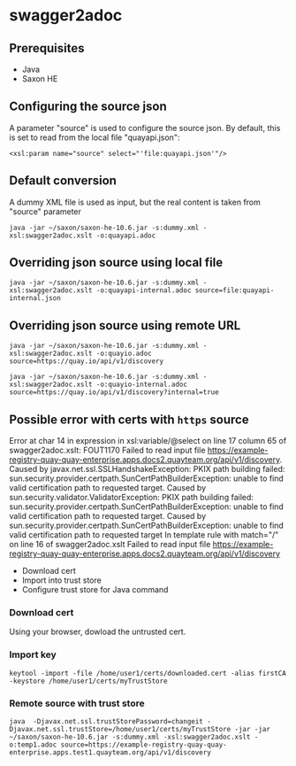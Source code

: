 # swagger2adoc

## Prerequisites

- Java
- Saxon HE

## Configuring the source json

A parameter "source" is used to configure the source json. By default, this is set to read from the local file "quayapi.json":

```
<xsl:param name="source" select="'file:quayapi.json'"/>
```


## Default conversion


A dummy XML file is used as input, but the real content is taken from "source" parameter


```
java -jar ~/saxon/saxon-he-10.6.jar -s:dummy.xml -xsl:swagger2adoc.xslt -o:quayapi.adoc
```


## Overriding json source using local file


```
java -jar ~/saxon/saxon-he-10.6.jar -s:dummy.xml -xsl:swagger2adoc.xslt -o:quayapi-internal.adoc source=file:quayapi-internal.json
```


## Overriding json source using remote URL

```
java -jar ~/saxon/saxon-he-10.6.jar -s:dummy.xml -xsl:swagger2adoc.xslt -o:quayio.adoc source=https://quay.io/api/v1/discovery

```

```
java -jar ~/saxon/saxon-he-10.6.jar -s:dummy.xml -xsl:swagger2adoc.xslt -o:quayio-internal.adoc source=https://quay.io/api/v1/discovery?internal=true
```



## Possible error with certs with `https` source

Error at char 14 in expression in xsl:variable/@select on line 17 column 65 of swagger2adoc.xslt:
  FOUT1170  Failed to read input file
  https://example-registry-quay-quay-enterprise.apps.docs2.quayteam.org/api/v1/discovery.
  Caused by javax.net.ssl.SSLHandshakeException: PKIX path building failed:
  sun.security.provider.certpath.SunCertPathBuilderException: unable to find valid
  certification path to requested target. Caused by
  sun.security.validator.ValidatorException: PKIX path building failed:
  sun.security.provider.certpath.SunCertPathBuilderException: unable to find valid
  certification path to requested target. Caused by
  sun.security.provider.certpath.SunCertPathBuilderException: unable to find valid
  certification path to requested target
  In template rule with match="/" on line 16 of swagger2adoc.xslt
Failed to read input file https://example-registry-quay-quay-enterprise.apps.docs2.quayteam.org/api/v1/discovery



- Download cert
- Import into trust store
- Configure trust store for Java command 


### Download cert

Using your browser, dowload the untrusted cert.



### Import key


```
keytool -import -file /home/user1/certs/downloaded.cert -alias firstCA -keystore /home/user1/certs/myTrustStore
```


### Remote source with trust store

```
java  -Djavax.net.ssl.trustStorePassword=changeit -Djavax.net.ssl.trustStore=/home/user1/certs/myTrustStore -jar -jar ~/saxon/saxon-he-10.6.jar -s:dummy.xml -xsl:swagger2adoc.xslt -o:temp1.adoc source=https://example-registry-quay-quay-enterprise.apps.test1.quayteam.org/api/v1/discovery
```










